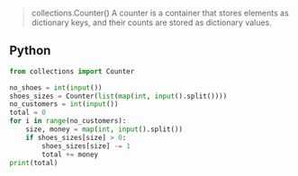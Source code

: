 >collections.Counter()
A counter is a container that stores elements as dictionary keys, and their counts are stored as dictionary values.


## Python
```python
from collections import Counter

no_shoes = int(input())
shoes_sizes = Counter(list(map(int, input().split())))
no_customers = int(input())
total = 0
for i in range(no_customers):
    size, money = map(int, input().split())
    if shoes_sizes[size] > 0:
        shoes_sizes[size] -= 1
        total += money
print(total)
```